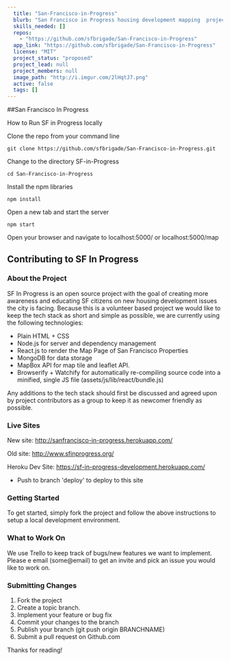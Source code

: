```yaml
---
  title: "San-Francisco-in-Progress"
  blurb: "San Francisco in Progress housing development mapping  project"
  skills_needed: []
  repos: 
    - "https://github.com/sfbrigade/San-Francisco-in-Progress"
  app_link: "https://github.com/sfbrigade/San-Francisco-in-Progress"
  license: "MIT"
  project_status: "proposed"
  project_lead: null
  project_members: null
  image_path: "http://i.imgur.com/2lHqtJ7.png"
  active: false
  tags: []
---
```

##San Francisco In Progress

How to Run SF in Progress locally

Clone the repo from your command line

`git clone https://github.com/sfbrigade/San-Francisco-in-Progress.git` 

Change to the directory SF-in-Progress

`cd San-Francisco-in-Progress`

Install the npm libraries

`npm install`

Open a new tab and start the server

`npm start`

Open your browser and navigate to localhost:5000/ or localhost:5000/map

## Contributing to SF In Progress

### About the Project
SF In Progress is an open source project with the goal of creating more awareness and educating SF citizens on new housing development issues the city is facing. Because this is a volunteer based project we would like to keep the tech stack as short and simple as possible, we are currently using the following technologies:

* Plain HTML + CSS
* Node.js for server and dependency management
* React.js to render the Map Page of San Francisco Properties
* MongoDB for data storage
* MapBox API for map tile and leaflet API.
* Browserify + Watchify for automatically re-compiling source code into a minified, single JS file (assets/js/lib/react/bundle.js)

Any additions to the tech stack should first be discussed and agreed upon by project contributors as a group to keep it as newcomer friendly as possible.

### Live Sites

New site: http://sanfrancisco-in-progress.herokuapp.com/

Old site: http://www.sfinprogress.org/

Heroku Dev Site: https://sf-in-progress-development.herokuapp.com/
- Push to branch 'deploy' to deploy to this site

### Getting Started
To get started, simply fork the project and follow the above instructions to setup a local development environment.

### What to Work On
We use Trello to keep track of bugs/new features we want to implement. Please e email (some@email) to get an invite and pick an issue you would like to work on.

### Submitting Changes
1. Fork the project
2. Create a topic branch.
3. Implement your feature or bug fix
4. Commit your changes to the branch
5. Publish your branch (git push origin BRANCHNAME)
6. Submit a pull request on Github.com

Thanks for reading!

